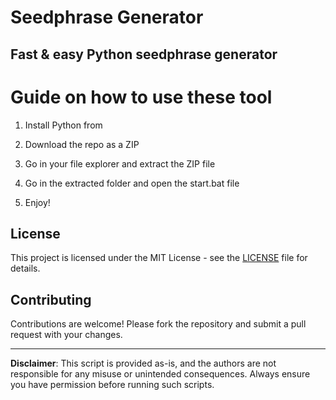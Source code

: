 # Seedphrase Generator             
              
## Fast & easy Python seedphrase generator                 
                     
# Guide on how to use these tool                    
                  
1. Install Python from                    
         
2. Download the repo as a ZIP              
            
3. Go in your file explorer and extract the ZIP file            
                   
4. Go in the extracted folder and open the start.bat file           
                   
5. Enjoy!               
                      
## License                       
             
This project is licensed under the MIT License - see the [LICENSE](LICENSE) file for details.                         
         
## Contributing          
             
Contributions are welcome! Please fork the repository and submit a pull request with your changes.               
               
---             
                   
**Disclaimer**: This script is provided as-is, and the authors are not responsible for any misuse or unintended consequences. Always ensure you have permission before running such scripts.                 